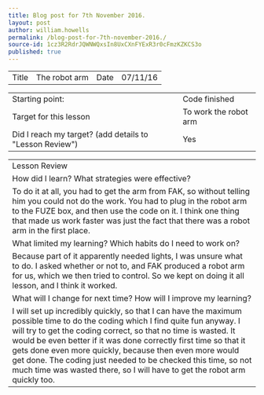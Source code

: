 ```yaml
---
title: Blog post for 7th November 2016.
layout: post
author: william.howells
permalink: /blog-post-for-7th-november-2016./
source-id: 1cz3R2RdrJQWNWQxsIn8UxCXnFYExR3r0cFmzKZKCS3o
published: true
---
```

<table>
  <tr>
    <td>Title</td>
    <td>The robot arm</td>
    <td>Date</td>
    <td>07/11/16</td>
  </tr>
</table>


<table>
  <tr>
    <td>Starting point:</td>
    <td>Code finished</td>
  </tr>
  <tr>
    <td>Target for this lesson</td>
    <td>To work the robot arm</td>
  </tr>
  <tr>
    <td>Did I reach my target? 
(add details to "Lesson Review")</td>
    <td> Yes</td>
  </tr>
</table>


<table>
  <tr>
    <td>Lesson Review</td>
  </tr>
  <tr>
    <td>How did I learn? What strategies were effective? </td>
  </tr>
  <tr>
    <td>To do it at all, you had to get the arm from FAK, so without telling him you could not do the work.  You had to plug in the robot arm to the FUZE box, and then use the code on it.  I think one thing that made us work faster was just the fact that there was a robot arm in the first place.</td>
  </tr>
  <tr>
    <td>What limited my learning? Which habits do I need to work on? </td>
  </tr>
  <tr>
    <td> Because part of it apparently needed lights, I was unsure what to do.  I asked whether or not to, and FAK produced a robot arm for us, which we then tried to control.  So we kept on doing it all lesson, and I think it worked.</td>
  </tr>
  <tr>
    <td>What will I change for next time? How will I improve my learning?</td>
  </tr>
  <tr>
    <td>I will set up incredibly quickly, so that I can have the maximum possible time to do the coding which I find quite fun anyway. I will try to get the coding correct, so that no time is wasted.  It would be even better if it was done correctly first time so that it gets done even more quickly, because then even more would get done.  The coding just needed to be checked this time, so not much time was wasted there, so I will have to get the robot arm quickly too.
</td>
  </tr>
</table>



